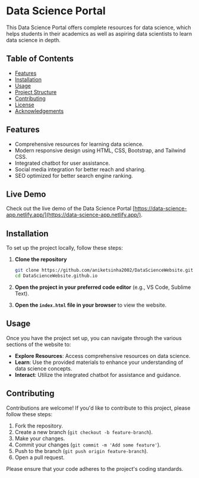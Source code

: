 # Data Science Portal

This Data Science Portal offers complete resources for data science, which helps students in their academics as well as aspiring data scientists to learn data science in depth.

## Table of Contents

- [Features](#features)
- [Installation](#installation)
- [Usage](#usage)
- [Project Structure](#project-structure)
- [Contributing](#contributing)
- [License](#license)
- [Acknowledgements](#acknowledgements)

## Features

- Comprehensive resources for learning data science.
- Modern responsive design using HTML, CSS, Bootstrap, and Tailwind CSS.
- Integrated chatbot for user assistance.
- Social media integration for better reach and sharing.
- SEO optimized for better search engine ranking.

## Live Demo

Check out the live demo of the Data Science Portal [https://data-science-app.netlify.app/](https://data-science-app.netlify.app/).

## Installation

To set up the project locally, follow these steps:

1. **Clone the repository**
    ```sh
    git clone https://github.com/aniketsinha2002/DataScienceWebsite.github.io.git
    cd DataScienceWebsite.github.io
    ```

2. **Open the project in your preferred code editor** (e.g., VS Code, Sublime Text).

3. **Open the `index.html` file in your browser** to view the website.

## Usage

Once you have the project set up, you can navigate through the various sections of the website to:

- **Explore Resources**: Access comprehensive resources on data science.
- **Learn**: Use the provided materials to enhance your understanding of data science concepts.
- **Interact**: Utilize the integrated chatbot for assistance and guidance.


## Contributing

Contributions are welcome! If you'd like to contribute to this project, please follow these steps:

1. Fork the repository.
2. Create a new branch (`git checkout -b feature-branch`).
3. Make your changes.
4. Commit your changes (`git commit -m 'Add some feature'`).
5. Push to the branch (`git push origin feature-branch`).
6. Open a pull request.

Please ensure that your code adheres to the project's coding standards.
